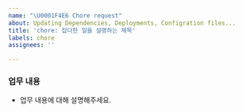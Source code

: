 ```yaml
---
name: "\U0001F4E6 Chore request"
about: Updating Dependencies, Deployments, Configration files...
title: 'chore: 잡다한 일을 설명하는 제목'
labels: chore
assignees: ''

---
```


### 업무 내용
- 업무 내용에 대해 설명해주세요.
